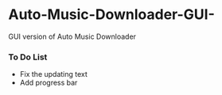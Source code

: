 Auto-Music-Downloader-GUI-
==========================

GUI version of Auto Music Downloader



### To Do List
* Fix the updating text
* Add progress bar

